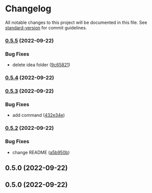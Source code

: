 # Changelog

All notable changes to this project will be documented in this file. See [standard-version](https://github.com/conventional-changelog/standard-version) for commit guidelines.

### [0.5.5](https://github.com/ivancardenasm/color-utils-hook/compare/v0.5.4...v0.5.5) (2022-09-22)


### Bug Fixes

* delete idea folder ([9c65821](https://github.com/ivancardenasm/color-utils-hook/commit/9c65821c362863a575ec4ef0f2c98a85e778b609))

### [0.5.4](https://github.com/ivancardenasm/color-utils-hook/compare/v0.5.3...v0.5.4) (2022-09-22)

### [0.5.3](https://github.com/ivancardenasm/color-utils-hook/compare/v0.5.2...v0.5.3) (2022-09-22)


### Bug Fixes

* add command ([432e34e](https://github.com/ivancardenasm/color-utils-hook/commit/432e34e1df64685f30f2f8c11ba6aa2b33036b6f))

### [0.5.2](https://github.com/ivancardenasm/color-utils-hook/compare/v0.5.0...v0.5.2) (2022-09-22)


### Bug Fixes

* change README ([a5b950b](https://github.com/ivancardenasm/color-utils-hook/commit/a5b950b89d52813cc77bec2fc26868dfdfee2d6c))

## 0.5.0 (2022-09-22)

## 0.5.0 (2022-09-22)
